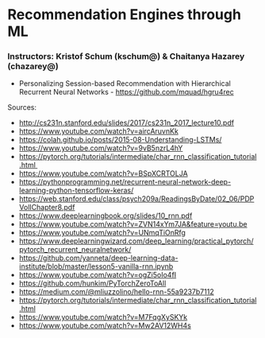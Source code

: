 # Recommendation Engines through ML

### Instructors: Kristof Schum (kschum@) & Chaitanya Hazarey (chazarey@)

* Personalizing Session-based Recommendation with Hierarchical Recurrent Neural Networks - https://github.com/mquad/hgru4rec

Sources: 

* http://cs231n.stanford.edu/slides/2017/cs231n_2017_lecture10.pdf
* https://www.youtube.com/watch?v=aircAruvnKk
* https://colah.github.io/posts/2015-08-Understanding-LSTMs/
* https://www.youtube.com/watch?v=9vB5nzrL4hY
* https://pytorch.org/tutorials/intermediate/char_rnn_classification_tutorial.html 
* https://www.youtube.com/watch?v=BSpXCRTOLJA
* https://pythonprogramming.net/recurrent-neural-network-deep-learning-python-tensorflow-keras/
* https://web.stanford.edu/class/psych209a/ReadingsByDate/02_06/PDPVolIChapter8.pdf
* https://www.deeplearningbook.org/slides/10_rnn.pdf
* https://www.youtube.com/watch?v=ZVN14xYm7JA&feature=youtu.be
* https://www.youtube.com/watch?v=UNmqTiOnRfg
* https://www.deeplearningwizard.com/deep_learning/practical_pytorch/pytorch_recurrent_neuralnetwork/
* https://github.com/yanneta/deep-learning-data-institute/blob/master/lesson5-vanilla-rnn.ipynb
* https://www.youtube.com/watch?v=ogZi5oIo4fI
* https://github.com/hunkim/PyTorchZeroToAll
* https://medium.com/@mliuzzolino/hello-rnn-55a9237b7112
* https://pytorch.org/tutorials/intermediate/char_rnn_classification_tutorial.html
* https://www.youtube.com/watch?v=M7FqgXySKYk
* https://www.youtube.com/watch?v=Mw2AV12WH4s



